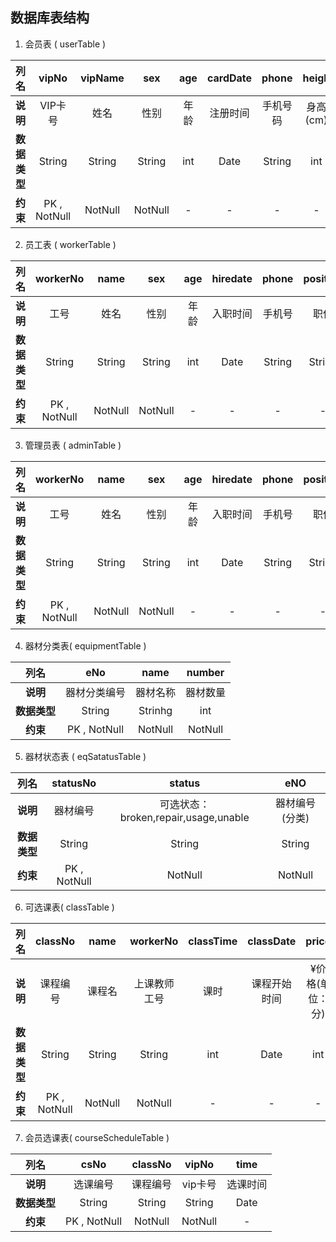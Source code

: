 
##  数据库表结构

1. 会员表 ( userTable )

| **列名** | vipNo | vipName | sex | age | cardDate | phone | heigh | weight |
| :----: | :----: | :----: | :----: | :----: | :----: | :----: | :----: | :----: |
| **说明** | VIP卡号 | 姓名 | 性别 | 年龄 | 注册时间 | 手机号码 | 身高(cm) | 体重(kg) |
| **数据类型** | String | String | String | int | Date | String | int | double |
| **约束** | PK , NotNull | NotNull | NotNull | - | - | - | - | - |


2. 员工表 ( workerTable )

| **列名** | workerNo | name | sex | age | hiredate | phone | position | info | pwd |
| :----: | :----: | :----: | :----: | :----: | :----: | :----: | :----: | :----: | :----: |
| **说明** | 工号 | 姓名 | 性别 | 年龄 | 入职时间 | 手机号 | 职位 | 备注信息 | 密码 |
| **数据类型** | String | String | String | int | Date | String | String | String | String |
| **约束** | PK , NotNull | NotNull | NotNull | - | - | - | - | - | NotNull |


3. 管理员表 ( adminTable )

| **列名** | workerNo | name | sex | age | hiredate | phone | position | info | pwd |
| :----: | :----: | :----: | :----: | :----: | :----: | :----: | :----: | :----: | :----: |
| **说明** | 工号 | 姓名 | 性别 | 年龄 | 入职时间 | 手机号 | 职位 | 备注信息 | 密码 |
| **数据类型** | String | String | String | int | Date | String | String | String | String |
| **约束** | PK , NotNull | NotNull | NotNull | - | - | - | - | - | NotNull |


4. 器材分类表( equipmentTable )

| **列名** | eNo | name | number |
| :----: | :----: | :----: | :----: |
| **说明** | 器材分类编号 | 器材名称 | 器材数量 |
| **数据类型** | String | Strinhg | int |
| **约束** | PK , NotNull | NotNull | NotNull |

5. 器材状态表 ( eqSatatusTable )

| **列名** | statusNo | status | eNO |
| :----: | :----: | :----: | :----: |
| **说明** | 器材编号 | 可选状态：broken,repair,usage,unable | 器材编号(分类) |
| **数据类型** | String | String | String |
| **约束** | PK , NotNull | NotNull | NotNull |


6. 可选课表( classTable )

| **列名** | classNo | name | workerNo | classTime | classDate | price |
| :----: | :----: | :----: | :----: | :----: | :----: | :----: |
| **说明** | 课程编号 | 课程名 | 上课教师工号 | 课时 | 课程开始时间 | ¥价格(单位：分) |
| **数据类型** | String | String | String | int | Date | int |
| **约束** | PK , NotNull | NotNull | NotNull | - | - | - |


7. 会员选课表( courseScheduleTable )

| **列名** | csNo | classNo | vipNo | time |
| :----: | :----: | :----: | :----: | :----: |
| **说明** | 选课编号 | 课程编号 | vip卡号 | 选课时间 |
| **数据类型** | String | String | String | Date |
| **约束** | PK , NotNull | NotNull | NotNull | - |
